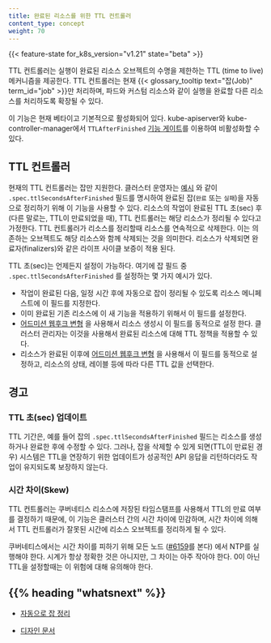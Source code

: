 ```yaml
---
title: 완료된 리소스를 위한 TTL 컨트롤러
content_type: concept
weight: 70
---
```


<!-- overview -->

{{< feature-state for_k8s_version="v1.21" state="beta" >}}

TTL 컨트롤러는 실행이 완료된 리소스 오브젝트의 수명을
제한하는 TTL (time to live) 메커니즘을 제공한다. TTL 컨트롤러는 현재
{{< glossary_tooltip text="잡(Job)" term_id="job" >}}만
처리하며, 파드와 커스텀 리소스와 같이 실행을 완료할 다른 리소스를
처리하도록 확장될 수 있다.

이 기능은 현재 베타이고 기본적으로 활성화되어 있다. 
kube-apiserver와 kube-controller-manager에서 `TTLAfterFinished` 
[기능 게이트](/ko/docs/reference/command-line-tools-reference/feature-gates/)를 이용하여 비활성화할 수 있다.

<!-- body -->

## TTL 컨트롤러

현재의 TTL 컨트롤러는 잡만 지원한다. 클러스터 운영자는
[예시](/ko/docs/concepts/workloads/controllers/job/#완료된-잡을-자동으로-정리)
와 같이 `.spec.ttlSecondsAfterFinished` 필드를 명시하여
완료된 잡(`완료` 또는 `실패`)을 자동으로 정리하기 위해 이 기능을 사용할 수 있다.
리소스의 작업이 완료된 TTL 초(sec) 후 (다른 말로는, TTL이 만료되었을 때),
TTL 컨트롤러는 해당 리소스가 정리될 수 있다고 가정한다.
TTL 컨트롤러가 리소스를 정리할때 리소스를 연속적으로 삭제한다. 이는
의존하는 오브젝트도 해당 리소스와 함께 삭제되는 것을 의미한다. 리소스가 삭제되면 완료자(finalizers)와
같은 라이프 사이클 보증이 적용 된다.

TTL 초(sec)는 언제든지 설정이 가능하다. 여기에 잡 필드 중
`.spec.ttlSecondsAfterFinished` 를 설정하는 몇 가지 예시가 있다.

* 작업이 완료된 다음, 일정 시간 후에 자동으로 잡이 정리될 수 있도록
  리소스 메니페스트에 이 필드를 지정한다.
* 이미 완료된 기존 리소스에 이 새 기능을 적용하기 위해서 이 필드를
  설정한다.
* [어드미션 웹후크 변형](/docs/reference/access-authn-authz/extensible-admission-controllers/#admission-webhooks)
  을 사용해서
  리소스 생성시 이 필드를 동적으로 설정 한다. 클러스터 관리자는 이것을
  사용해서 완료된 리소스에 대해 TTL 정책을 적용할 수 있다.
* 리소스가 완료된 이후에
  [어드미션 웹후크 변형](/docs/reference/access-authn-authz/extensible-admission-controllers/#admission-webhooks)
  을 사용해서 이 필드를 동적으로 설정하고, 리소스의 상태,
  레이블 등에 따라 다른 TTL 값을 선택한다.

## 경고

### TTL 초(sec) 업데이트

TTL 기간은, 예를 들어 잡의 `.spec.ttlSecondsAfterFinished` 필드는
리소스를 생성하거나 완료한 후에 수정할 수 있다. 그러나, 잡을
삭제할 수 있게 되면(TTL이 만료된 경우) 시스템은 TTL을 연장하기
위한 업데이트가 성공적인 API 응답을 리턴하더라도
작업이 유지되도록 보장하지 않는다.

### 시간 차이(Skew)

TTL 컨트롤러는 쿠버네티스 리소스에
저장된 타임스탬프를 사용해서 TTL의 만료 여부를 결정하기 때문에, 이 기능은 클러스터 간의
시간 차이에 민감하며, 시간 차이에 의해서 TTL 컨트롤러가 잘못된 시간에 리소스
오브젝트를 정리하게 될 수 있다.

쿠버네티스에서는 시간 차이를 피하기 위해 모든 노드
([#6159](https://github.com/kubernetes/kubernetes/issues/6159#issuecomment-93844058)를 본다)
에서 NTP를 실행해야 한다. 시계가 항상 정확한 것은 아니지만, 그 차이는
아주 작아야 한다. 0이 아닌 TTL을 설정할때는 이 위험에 대해 유의해야 한다.



## {{% heading "whatsnext" %}}

* [자동으로 잡 정리](/ko/docs/concepts/workloads/controllers/job/#완료된-잡을-자동으로-정리)

* [디자인 문서](https://github.com/kubernetes/enhancements/blob/master/keps/sig-apps/592-ttl-after-finish/README.md)
